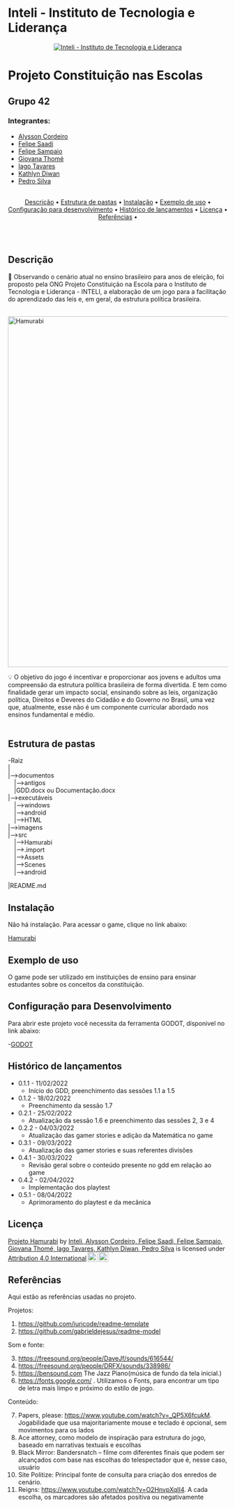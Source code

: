 # Inteli - Instituto de Tecnologia e Liderança 

<p align="center">
<a href= "https://www.inteli.edu.br/"><img src="https://www.inteli.edu.br/wp-content/uploads/2021/08/20172028/marca_1-2.png" alt="Inteli - Instituto de Tecnologia e Liderança" border="0"></a>
</p>

# Projeto Constituição nas Escolas 

## Grupo 42

### Integrantes: 
- <a href="" target="_blank">Alysson Cordeiro</a>
- <a href="https://www.linkedin.com/in/felipe-saadi/" target="_blank">Felipe Saadi</a>
- <a href="https://www.linkedin.com/in/felipe-sampaio-64bb48212/" target="_blank">Felipe Sampaio</a>
- <a href="https://www.linkedin.com/in/giovana-lisb%C3%B4a-thom%C3%A9-012a881a8/" target="_blank">Giovana Thomé</a>
- <a href="www.linkedin.com/in/iago-tavares-b10244149" target="_blank">Iago Tavares</a>
- <a href="https://www.linkedin.com/in/kathlyn-diwan-0a0189232/" target="_blank">Kathlyn Diwan</a>
- <a href="https://www.linkedin.com/in/pedro-silva-14343022a/" target="_blank">Pedro Silva</a>
<br><br>

<p align="center">
  <a href="#descrição">Descrição</a> •
  <a href="#estrutura-de-pastas">Estrutura de pastas</a> •
  <a href="#instalação">Instalação</a> •
  <a href="#exemplo-de-uso">Exemplo de uso</a> •  
  <a href="#configuração-para-desenvolvimento">Configuração para desenvolvimento</a> •
  <a href="#histórico-de-lançamentos">Histórico de lançamentos</a> •
  <a href="#licença">Licença</a> •
  <a href="#referências">Referências</a> •
</p>
<br><br>

## Descrição

📜    Observando o cenário atual no ensino brasileiro para anos de eleição, foi proposto pela ONG Projeto Constituição na Escola para o Instituto de Tecnologia e Liderança - INTELI, a elaboração de um jogo para a facilitação do aprendizado das leis e, em geral, da estrutura política brasileira. 
<br><br>

<img src="https://i.imgur.com/KCdkhvs.png" alt="Hamurabi" height="802" width="1125">

💡    O objetivo do jogo é incentivar e proporcionar aos jovens e adultos uma compreensão da estrutura política brasileira de forma divertida. E tem como finalidade gerar um impacto social, ensinando sobre as leis, organização política, Direitos e Deveres do Cidadão e do Governo no Brasil, uma vez que, atualmente, esse não é um componente curricular abordado nos ensinos fundamental e médio.
<br><br>

## Estrutura de pastas

-Raiz<br>
|<br>
|-->documentos<br>
  &emsp;|-->antigos<br>
  &emsp;|GDD.docx ou Documentação.docx<br>
|-->executáveis<br>
  &emsp;|-->windows<br>
  &emsp;|-->android<br>
  &emsp;|-->HTML<br>
|-->imagens<br>
|-->src<br>
  &emsp;|-->Hamurabi<br>
    &emsp;|-->.import<br>
    &emsp;|-->Assets<br>
    &emsp;|-->Scenes<br>
    &emsp;|-->android<br>

|README.md<br>


## Instalação

Não há instalação. Para acessar o game, clique no link abaixo: 

<a href="https://felipe-saadi.itch.io/hamurabi" target="_blank">Hamurabi</a>

##  Exemplo de uso

O game pode ser utilizado em instituições de ensino para ensinar estudantes sobre os conceitos da constituição. 

## Configuração para Desenvolvimento

Para abrir este projeto você necessita da ferramenta GODOT, dísponivel no link abaixo:

-<a href="https://godotengine.org/download">GODOT</a>


## Histórico de lançamentos


* 0.1.1 - 11/02/2022
    * Início do GDD, preenchimento das sessões 1.1 a 1.5
* 0.1.2 - 18/02/2022
    * Preenchimento da sessão 1.7
* 0.2.1 - 25/02/2022
    * Atualização da sessão 1.6 e preenchimento das sessões 2, 3 e 4
* 0.2.2 - 04/03/2022
    * Atualização das gamer stories e adição da  Matemática no game
* 0.3.1 - 09/03/2022
    * Atualização das gamer stories e suas referentes divisões
* 0.4.1 - 30/03/2022
    * Revisão geral sobre o conteúdo presente no gdd em relação ao game
* 0.4.2 - 02/04/2022
    * Implementação dos playtest
* 0.5.1 - 08/04/2022
    * Aprimoramento do playtest e da mecânica

## Licença

<!-- <p xmlns:cc="http://creativecommons.org/ns#" xmlns:dct="http://purl.org/dc/terms/"><a property="dct:title" rel="cc:attributionURL" href="https://github.com/Spidus/Teste_Final_1">MODELO GIT INTELI</a> by <a rel="cc:attributionURL dct:creator" property="cc:attributionName" href="https://www.yggbrasil.com.br/vr">INTELI, VICTOR BRUNO ALEXANDER ROSETTI DE QUIROZ</a> is licensed under <a href="http://creativecommons.org/licenses/by/4.0/?ref=chooser-v1" target="_blank" rel="license noopener noreferrer" style="display:inline-block;">Attribution 4.0 International<img style="height:22px!important;margin-left:3px;vertical-align:text-bottom;" src="https://mirrors.creativecommons.org/presskit/icons/cc.svg?ref=chooser-v1"><img style="height:22px!important;margin-left:3px;vertical-align:text-bottom;" src="https://mirrors.creativecommons.org/presskit/icons/by.svg?ref=chooser-v1"></a></p> -->

<p xmlns:cc="http://creativecommons.org/ns#" xmlns:dct="http://purl.org/dc/terms/"><a property="dct:title" rel="cc:attributionURL" href="https://github.com/2022M1T3/Projeto1">Projeto Hamurabi</a> by <a rel="cc:attributionURL dct:creator" property="cc:attributionName" href="https://github.com/2022M1T3">Inteli, Alysson Cordeiro, Felipe Saadi, Felipe Sampaio, Giovana Thomé, Iago Tavares, Kathlyn Diwan, Pedro Silva</a> is licensed under <a href="http://creativecommons.org/licenses/by/4.0/?ref=chooser-v1" target="_blank" rel="license noopener noreferrer" style="display:inline-block;">Attribution 4.0 International<img style="height:22px!important;margin-left:3px;vertical-align:text-bottom;" src="https://mirrors.creativecommons.org/presskit/icons/cc.svg?ref=chooser-v1"><img style="height:22px!important;margin-left:3px;vertical-align:text-bottom;" src="https://mirrors.creativecommons.org/presskit/icons/by.svg?ref=chooser-v1"></a></p>

## Referências

Aqui estão as referências usadas no projeto.


Projetos: <br>

1. <https://github.com/iuricode/readme-template>
2. <https://github.com/gabrieldejesus/readme-model>


Som e fonte:<br>

3.  https://freesound.org/people/DaveJf/sounds/616544/
4.  https://freesound.org/people/DRFX/sounds/338986/ 
5.  <https://bensound.com> The Jazz Piano(música de fundo da tela inicial.)
6.  <https://fonts.google.com/> . Utilizamos o Fonts, para encontrar um tipo de letra mais limpo e próximo do estilo de jogo.


Conteúdo:<br>

7. Papers, please: <https://www.youtube.com/watch?v=_QP5X6fcukM>. Jogabilidade que usa majoritariamente mouse e teclado é opcional, sem movimentos para os lados
8. Ace attorney, como modelo de inspiração para estrutura do jogo, baseado em narrativas textuais e escolhas
9. Black Mirror: Bandersnatch – filme com diferentes finais que podem ser alcançados com base nas escolhas do telespectador que é, nesse caso, usuário 
10. Site Politize: Principal fonte de consulta para criação dos enredos de cenário.
11. Reigns: <https://www.youtube.com/watch?v=O2HnvpXqII4>. A cada escolha, os marcadores são afetados positiva ou negativamente

